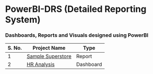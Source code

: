 # PowerBI-DRS (Detailed Reporting System)
### Dashboards, Reports and Visuals designed using PowerBI 

| S. No. | Project Name | Type |
|--------|--------------|------|
| 1 | [Sample Superstore](https://github.com/DataMinati/PowerBI-DRS/tree/main/Sample%20Superstore) | Report |
| 2 | [HR Analysis](https://github.com/DataMinati/PowerBI-DRS/tree/main/HR) | Dashboard |
